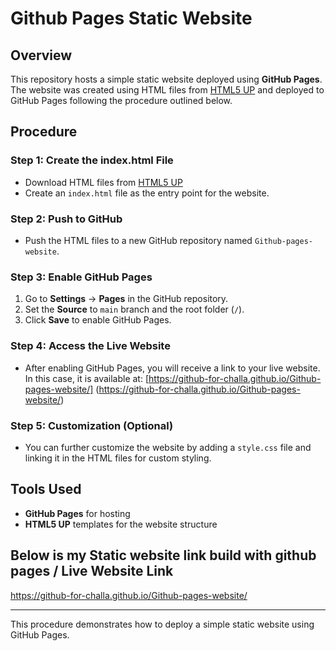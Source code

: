 # Github Pages Static Website

## Overview

This repository hosts a simple static website deployed using **GitHub Pages**. The website was created using HTML files from [HTML5 UP](https://html5up.net/) and deployed to GitHub Pages following the procedure outlined below.

## Procedure

### Step 1: Create the index.html File
- Download HTML files from [HTML5 UP](https://html5up.net/)
- Create an `index.html` file as the entry point for the website.

### Step 2: Push to GitHub
- Push the HTML files to a new GitHub repository named `Github-pages-website`.

### Step 3: Enable GitHub Pages
1. Go to **Settings** → **Pages** in the GitHub repository.
2. Set the **Source** to `main` branch and the root folder (`/`).
3. Click **Save** to enable GitHub Pages.

### Step 4: Access the Live Website
- After enabling GitHub Pages, you will receive a link to your live website. In this case, it is available at: 
  [https://github-for-challa.github.io/Github-pages-website/]
  (https://github-for-challa.github.io/Github-pages-website/)

### Step 5: Customization (Optional)
- You can further customize the website by adding a `style.css` file and linking it in the HTML files for custom styling.

## Tools Used
- **GitHub Pages** for hosting
- **HTML5 UP** templates for the website structure

## Below is my Static website link build with github pages / Live Website Link 
https://github-for-challa.github.io/Github-pages-website/

---

This procedure demonstrates how to deploy a simple static website using GitHub Pages.
